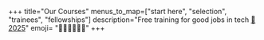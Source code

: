 +++
title="Our Courses"
menus_to_map=["start here", "selection", "trainees", "fellowships"]
description="Free training for good jobs in tech [📅 2025](https://docs.google.com/spreadsheets/d/1yI0msIwe8qYn2Nv9WPLwFMTM_Td0TtPvlv17u3B8sS8/edit)"
emoji= "🧑🏿‍🏫👨🏽‍🎓"
+++

